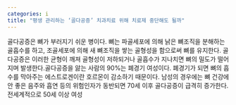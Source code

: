 ```yaml
---
categories: i
title: "평생 관리하는 ‘골다공증’ 치과치료 위해 치료제 중단해도 될까"
---
```

골다공증은 뼈가 부러지기 쉬운 병이다. 뼈는 파골세포에 의해 낡은 뼈조직을 분해하는 골흡수를 하고, 조골세포에 의해 새 뼈조직을 쌓는 골형성을 함으로써 뼈를 유지한다. 골다공증은 이러한 균형이 깨져 골형성이 저하되거나 골흡수가 지나치면 뼈의 밀도가 떨어지며 발생한다.골다공증을 앓는 사람의 90%는 폐경기 여성이다. 폐경기가 되면 뼈의 흡수를 막아주는 에스트로겐이란 호르몬이 감소하기 때문이다. 남성의 경우에는 뼈 건강에 안 좋은 음주와 흡연 등의 위험인자가 동반되면 70세 이후 골다공증이 급격히 증가한다.전세계적으로 50세 이상 여성